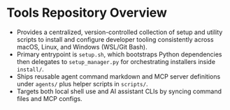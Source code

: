 # Tools Repository Overview
- Provides a centralized, version-controlled collection of setup and utility scripts to install and configure developer tooling consistently across macOS, Linux, and Windows (WSL/Git Bash).
- Primary entrypoint is `setup.sh`, which bootstraps Python dependencies then delegates to `setup_manager.py` for orchestrating installers inside `install/`.
- Ships reusable agent command markdown and MCP server definitions under `agents/` plus helper scripts in `scripts/`.
- Targets both local shell use and AI assistant CLIs by syncing command files and MCP configs.